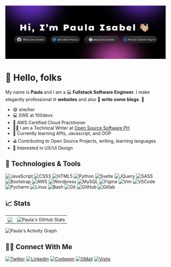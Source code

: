 [![](./github-header.png)](https://linktr.ee/codewithpau)
# 👋 Hello, folks 
My name is **Paula** and I am a 💻 **Fullstack Software Engineer**. I make elegantly professional 🌐 **websites** and also 📝 **write some blogs**. 🌈    

* 😄   she/her
* 💻   SWE at 100devs
* 🎯   AWS Certified Cloud Practitioner
* ✍🏻   I am a Technical Writer at <a href="https://ossph.org/">Open Source Software PH</a>
* 🌱   Currently learning APIs, Javascript, and OOP
* ⛳   Contributing to Open Source Projects, writing, learning languages
* 🧐   Interested in UX/UI Design

## 🔧 Technologies & Tools
![JavaScript](https://img.shields.io/badge/-JavaScript-1d1f21?style=flat&logo=javascript)
![CSS3](https://img.shields.io/badge/-CSS3-1d1f21?style=flat&logo=CSS3&logoColor=1572B6)
![HTML5](https://img.shields.io/badge/-HTML5-1d1f21?style=flat&logo=HTML5&logoColor=E34F26)
![Python](https://img.shields.io/badge/-Python-1d1f21?style=flat&logo=Python&logoColor=3776AB)
![Svelte](https://img.shields.io/badge/-Svelte-1d1f21?style=flat&logo=Svelte&logoColor=FF3E00)
![JQuery](https://img.shields.io/badge/-JQuery-1d1f21?style=flat&logo=JQuery&logoColor=0769AD)
![SASS](https://img.shields.io/badge/-Sass-1d1f21?style=flat&logo=Sass&logoColor=CC6699)
![Bootstrap](https://img.shields.io/badge/-Bootstrap-1d1f21?style=flat&logo=Bootstrap&logoColor=7952B3)
![AWS](https://img.shields.io/badge/-Amazon%20AWS-1d1f21?style=flat&logo=Amazon-AWS&logoColor=ffffff)
![Wordpress](https://img.shields.io/badge/-Wordpress-1d1f21?style=flat&logo=Wordpress&logoColor=21759B)
![MySQL](https://img.shields.io/badge/-MySQL-1d1f21?style=flat&logo=MySQL&logoColor=4479A1)
![Figma](https://img.shields.io/badge/-Figma-1d1f21?style=flat&logo=Figma&logoColor=F24E1E)
![Vim](https://img.shields.io/badge/-Vim-1d1f21?style=flat&logo=Vim&logoColor=019733)
![VSCode](https://img.shields.io/badge/-Visual%20Studio%20Code-1d1f21?style=flat&logo=Visual-Studio-Code&logoColor=5C2D91)
![Pycharm](https://img.shields.io/badge/-PyCharm-1d1f21?style=flat&logo=PyCharm&logoColor=ffffff)
![Linux](https://img.shields.io/badge/-Linux-1d1f21?style=flat&logo=Linux&logoColor=FCC624)
![Bash](https://img.shields.io/badge/-GNU%20Bash-1d1f21?style=flat&logo=GNU-Bash&logoColor=4EAA25)
![Git](https://img.shields.io/badge/-Git-1d1f21?style=flat&logo=Git&logoColor=F05032)
![GitHub](https://img.shields.io/badge/-GitHub-1d1f21?style=flat&logo=GitHub&logoColor=ffffff)
![Gitlab](https://img.shields.io/badge/-Gitlab-1d1f21?style=flat&logo=Gitlab&logoColor=FC6D26)

## &#x1f4c8; Stats
<table>
<tr>
<td>
<img align="center" src="https://github-readme-stats.vercel.app/api/top-langs/?username=paulaxisabel&hide=html,tex&title_color=ffffff&text_color=c9cacc&icon_color=2bbc8a&bg_color=1d1f21&langs_count=5" />
</td>
<td>
<img align="center" src="https://github-readme-stats.vercel.app/api?username=paulaxisabel&show_icons=true&line_height=40&count_private=true&title_color=ffffff&text_color=c9cacc&icon_color=ffed00&bg_color=1d1f21" alt="Paula's GitHub Stats" />
</td>
</tr>
</table>

![Paula's Activity Graph](https://activity-graph.herokuapp.com/graph?username=paulaxisabel&bg_color=1d1f21&color=ffffff&line=ffed00&point=ffffff&area=true&count_private=true&)

## 🤝🏻 Connect With Me
[![Twitter](https://img.shields.io/badge/@codewithpau-1d1f21?style=flat&logo=twitter&logoColor=1DA1F2)](https://www.twitter.com/codewithpau)
[![Linkedin](https://img.shields.io/badge/Paula%20Isabel%20Signo-1d1f21?style=flat&logo=linkedin&logoColor=0A66C2)](https://www.linkedin.com/in/paulasigno)
[![Codepen](https://img.shields.io/badge/@paulaxisabel-1d1f21?style=flat&logo=codepen&logoColor=white)](https://codepen.io/paulaxisabel/)
[![GMail](https://img.shields.io/badge/codewithpaula@gmail.com-1d1f21?style=flat&logo=gmail&logoColor=white)](mailto:codewithpaula@gmail.com)
[![Visits](https://komarev.com/ghpvc/?username=paulaxisabel&logo=GitHub&label=Visitors&color=1d1f21&logoColor=white&style=flat)](https://github.com/paulaxisabel)
